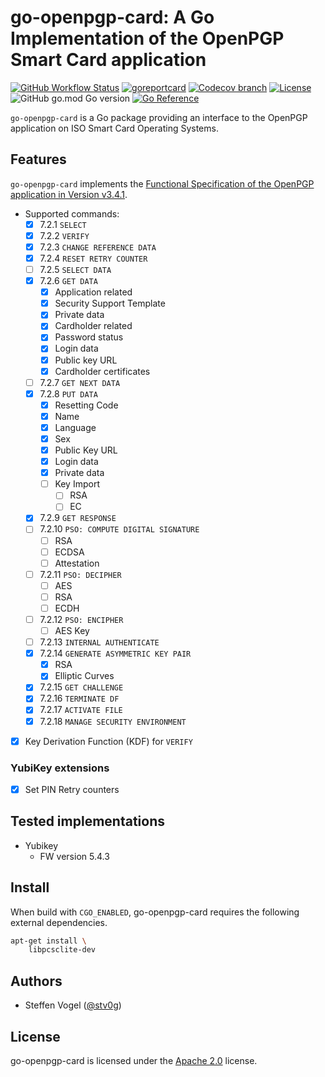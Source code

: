 <!--
SPDX-FileCopyrightText: 2023 Steffen Vogel <post@steffenvogel.de>
SPDX-License-Identifier: Apache-2.0
-->

# go-openpgp-card: A Go Implementation of the OpenPGP Smart Card application

[![GitHub Workflow Status](https://img.shields.io/github/actions/workflow/status/cunicu/go-openpgp-card/test.yaml?style=flat-square)](https://github.com/cunicu/go-openpgp-card/actions)
[![goreportcard](https://goreportcard.com/badge/github.com/cunicu/go-openpgp-card?style=flat-square)](https://goreportcard.com/report/github.com/cunicu/go-openpgp-card)
[![Codecov branch](https://img.shields.io/codecov/c/github/cunicu/go-openpgp-card/main?style=flat-square&token=6XoWouQg6K)](https://app.codecov.io/gh/cunicu/go-openpgp-card/tree/main)
[![License](https://img.shields.io/badge/license-Apache%202.0-blue?style=flat-square)](https://github.com/cunicu/go-openpgp-card/blob/main/LICENSES/Apache-2.0.txt)
![GitHub go.mod Go version](https://img.shields.io/github/go-mod/go-version/cunicu/go-openpgp-card?style=flat-square)
[![Go Reference](https://pkg.go.dev/badge/github.com/cunicu/go-openpgp-card.svg)](https://pkg.go.dev/github.com/cunicu/go-openpgp-card)

`go-openpgp-card` is a Go package providing an interface to the OpenPGP application on ISO Smart Card Operating Systems.

## Features

`go-openpgp-card` implements the [Functional Specification of the OpenPGP application in Version v3.4.1](https://gnupg.org/ftp/specs/OpenPGP-smart-card-application-3.4.1.pdf).

- Supported commands:
  - [x] 7.2.1 `SELECT`
  - [x] 7.2.2 `VERIFY`
  - [x] 7.2.3 `CHANGE REFERENCE DATA`
  - [x] 7.2.4 `RESET RETRY COUNTER`
  - [ ] 7.2.5 `SELECT DATA`
  - [x] 7.2.6 `GET DATA`
    - [x] Application related
    - [x] Security Support Template
    - [x] Private data
    - [x] Cardholder related
    - [x] Password status
    - [x] Login data
    - [x] Public key URL
    - [x] Cardholder certificates
  - [ ] 7.2.7 `GET NEXT DATA`
  - [x] 7.2.8 `PUT DATA`
    - [x] Resetting Code
    - [x] Name
    - [x] Language
    - [x] Sex
    - [x] Public Key URL
    - [x] Login data
    - [x] Private data
    - [ ] Key Import
      - [ ] RSA
      - [ ] EC
  - [x] 7.2.9 `GET RESPONSE`
  - [ ] 7.2.10 `PSO: COMPUTE DIGITAL SIGNATURE`
    - [ ] RSA
    - [ ] ECDSA
    - [ ] Attestation
  - [ ] 7.2.11 `PSO: DECIPHER`
    - [ ] AES
    - [ ] RSA
    - [ ] ECDH
  - [ ] 7.2.12 `PSO: ENCIPHER`
    - [ ] AES Key
  - [ ] 7.2.13 `INTERNAL AUTHENTICATE`
  - [x] 7.2.14 `GENERATE ASYMMETRIC KEY PAIR`
    - [x] RSA
    - [x] Elliptic Curves
  - [x] 7.2.15 `GET CHALLENGE`
  - [x] 7.2.16 `TERMINATE DF`
  - [x] 7.2.17 `ACTIVATE FILE`
  - [x] 7.2.18 `MANAGE SECURITY ENVIRONMENT`

- [x] Key Derivation Function (KDF) for `VERIFY`

### YubiKey extensions

- [x] Set PIN Retry counters

## Tested implementations

- Yubikey
  - FW version 5.4.3

## Install

When build with `CGO_ENABLED`, go-openpgp-card requires the following external dependencies.

```bash
apt-get install \
    libpcsclite-dev
```

## Authors

- Steffen Vogel ([@stv0g](https://github.com/stv0g))

## License

go-openpgp-card is licensed under the [Apache 2.0](./LICENSE) license.

